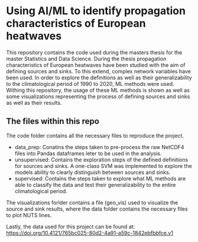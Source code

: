 # Using AI/ML to identify propagation characteristics of European heatwaves

This repository contains the code used during the masters thesis for the master Statistics and Data Science. During the thesis propagation characteristics of European heatwaves have been studied with the aim of defining sources and sinks. To this extend, complex network variables have been used. In order to explore the definitions as well as their generalizability to the climatological period of 1990 to 2020, ML methods were used. 
Withing this repository, the usage of these ML methods is shown as well as some visualizations representing the process of defining sources and sinks as well as their results.

## The files within this repo
The code folder contains all the necessary files to reproduce the project.
- data_prep: Conatins the steps taken to pre-process the raw NetCDF4 files into Pandas dataframes leter to be used in the analysis.
- unsupervised: Contains the exploration steps of the defined definitions for sources and sinks. A one-class SVM was implemented to explore the models ability to clearly distinguish between sources and sinks.
- supervised: Contains the steps taken to explore what ML methods are able to classify the data and test their generalizability to the entire climatological period.

The visualizations forlder contains a file (geo_vis) used to visualize the source and sink results, where the data folder contains the necessary files to plot NUTS lines.

Lastly, the data used for this project can be found at: https://doi.org/10.4121/765bc025-80d2-4a91-a59c-1842ebfbbfce.v1 
